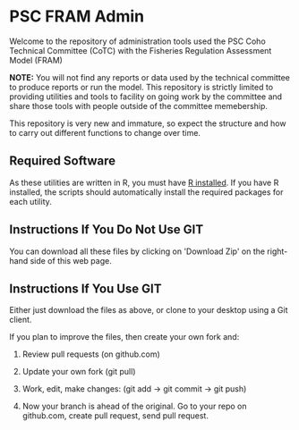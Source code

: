 # PSC FRAM Admin

Welcome to the repository of administration tools used the PSC Coho Technical Committee (CoTC) with the Fisheries Regulation Assessment Model (FRAM)

**NOTE:**  You will not find any reports or data used by the technical committee to produce reports or run the model.  This repository is strictly limited to providing utilities and tools to facility on going work by the committee and share those tools with people outside of the committee memebership.

This repository is very new and immature, so expect the structure and how to carry out different functions to change over time.

## Required Software

As these utilities are written in R, you must have [R installed](https://www.r-project.org/).  If you have R installed, the scripts should automatically install the required packages for each utility.  

## Instructions If You Do Not Use GIT

You can download all these files by clicking on 'Download Zip' on the right-hand side of this web page.

## Instructions If You Use GIT

Either just download the files as above, or clone to your desktop using a Git client.

If you plan to improve the files, then create your own fork and:

1) Review pull requests (on github.com)

2) Update your own fork (git pull)

3) Work, edit, make changes: (git add -> git commit -> git push)

4) Now your branch is ahead of the original. Go to your repo on github.com, create pull request, send pull request.

